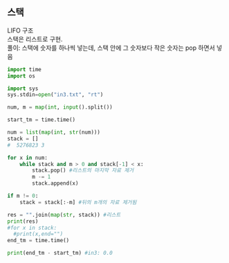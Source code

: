 ## 스택
LIFO 구조<br>
스택은 리스트로 구현.<br> 
풀이: 스택에 숫자를 하나씩 넣는데, 스택 안에 그 숫자보다 작은 숫자는 pop 하면서 넣음

```python
import time
import os

import sys
sys.stdin=open("in3.txt", "rt")

num, m = map(int, input().split())

start_tm = time.time()

num = list(map(int, str(num)))
stack = []  
#  5276823 3

for x in num:
    while stack and m > 0 and stack[-1] < x:
        stack.pop() #리스트의 마지막 자료 제거
        m -= 1
        stack.append(x)

if m != 0:
    stack = stack[:-m] #뒤의 m개의 자료 제거됨

res = "".join(map(str, stack)) #리스트
print(res)
#for x in stack:
  #print(x,end="")
end_tm = time.time()

print(end_tm - start_tm) #in3: 0.0
```
